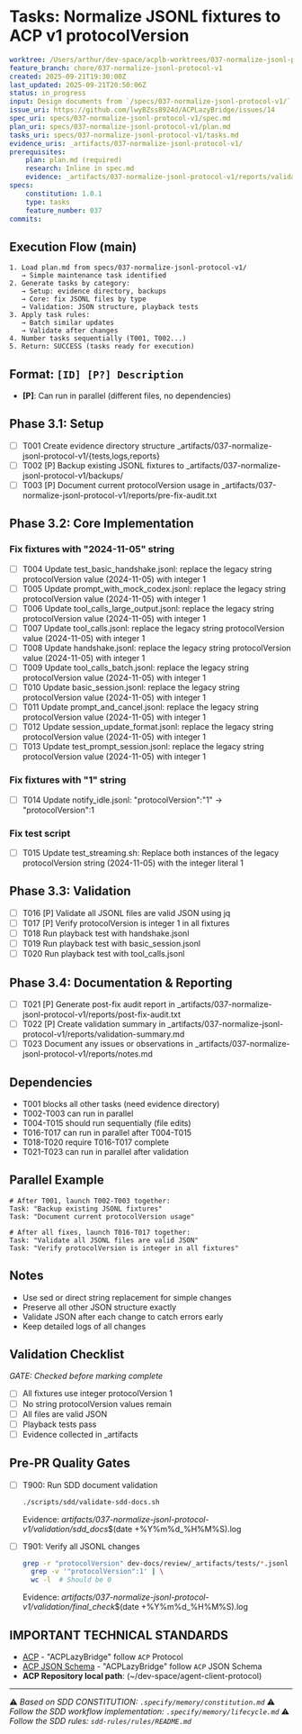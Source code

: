 # Tasks: Normalize JSONL fixtures to ACP v1 protocolVersion

```yaml
worktree: /Users/arthur/dev-space/acplb-worktrees/037-normalize-jsonl-protocol-v1
feature_branch: chore/037-normalize-jsonl-protocol-v1
created: 2025-09-21T19:30:00Z
last_updated: 2025-09-21T20:50:06Z
status: in_progress
input: Design documents from `/specs/037-normalize-jsonl-protocol-v1/`
issue_uri: https://github.com/lwyBZss8924d/ACPLazyBridge/issues/14
spec_uri: specs/037-normalize-jsonl-protocol-v1/spec.md
plan_uri: specs/037-normalize-jsonl-protocol-v1/plan.md
tasks_uri: specs/037-normalize-jsonl-protocol-v1/tasks.md
evidence_uris: _artifacts/037-normalize-jsonl-protocol-v1/
prerequisites:
    plan: plan.md (required)
    research: Inline in spec.md
    evidence: _artifacts/037-normalize-jsonl-protocol-v1/reports/validation-summary.md
specs:
    constitution: 1.0.1
    type: tasks
    feature_number: 037
commits:
```

## Execution Flow (main)

```text
1. Load plan.md from specs/037-normalize-jsonl-protocol-v1/
   → Simple maintenance task identified
2. Generate tasks by category:
   → Setup: evidence directory, backups
   → Core: fix JSONL files by type
   → Validation: JSON structure, playback tests
3. Apply task rules:
   → Batch similar updates
   → Validate after changes
4. Number tasks sequentially (T001, T002...)
5. Return: SUCCESS (tasks ready for execution)
```

## Format: `[ID] [P?] Description`

- **[P]**: Can run in parallel (different files, no dependencies)

## Phase 3.1: Setup

- [ ] T001 Create evidence directory structure _artifacts/037-normalize-jsonl-protocol-v1/{tests,logs,reports}
- [ ] T002 [P] Backup existing JSONL fixtures to _artifacts/037-normalize-jsonl-protocol-v1/backups/
- [ ] T003 [P] Document current protocolVersion usage in _artifacts/037-normalize-jsonl-protocol-v1/reports/pre-fix-audit.txt

## Phase 3.2: Core Implementation

### Fix fixtures with "2024-11-05" string

- [ ] T004 Update test_basic_handshake.jsonl: replace the legacy string protocolVersion value (2024-11-05) with integer 1
- [ ] T005 Update prompt_with_mock_codex.jsonl: replace the legacy string protocolVersion value (2024-11-05) with integer 1
- [ ] T006 Update tool_calls_large_output.jsonl: replace the legacy string protocolVersion value (2024-11-05) with integer 1
- [ ] T007 Update tool_calls.jsonl: replace the legacy string protocolVersion value (2024-11-05) with integer 1
- [ ] T008 Update handshake.jsonl: replace the legacy string protocolVersion value (2024-11-05) with integer 1
- [ ] T009 Update tool_calls_batch.jsonl: replace the legacy string protocolVersion value (2024-11-05) with integer 1
- [ ] T010 Update basic_session.jsonl: replace the legacy string protocolVersion value (2024-11-05) with integer 1
- [ ] T011 Update prompt_and_cancel.jsonl: replace the legacy string protocolVersion value (2024-11-05) with integer 1
- [ ] T012 Update session_update_format.jsonl: replace the legacy string protocolVersion value (2024-11-05) with integer 1
- [ ] T013 Update test_prompt_session.jsonl: replace the legacy string protocolVersion value (2024-11-05) with integer 1

### Fix fixtures with "1" string

- [ ] T014 Update notify_idle.jsonl: "protocolVersion":"1" → "protocolVersion":1

### Fix test script

- [ ] T015 Update test_streaming.sh: Replace both instances of the legacy protocolVersion string (2024-11-05) with the integer literal 1

## Phase 3.3: Validation

- [ ] T016 [P] Validate all JSONL files are valid JSON using jq
- [ ] T017 [P] Verify protocolVersion is integer 1 in all fixtures
- [ ] T018 Run playback test with handshake.jsonl
- [ ] T019 Run playback test with basic_session.jsonl
- [ ] T020 Run playback test with tool_calls.jsonl

## Phase 3.4: Documentation & Reporting

- [ ] T021 [P] Generate post-fix audit report in _artifacts/037-normalize-jsonl-protocol-v1/reports/post-fix-audit.txt
- [ ] T022 [P] Create validation summary in _artifacts/037-normalize-jsonl-protocol-v1/reports/validation-summary.md
- [ ] T023 Document any issues or observations in _artifacts/037-normalize-jsonl-protocol-v1/reports/notes.md

## Dependencies

- T001 blocks all other tasks (need evidence directory)
- T002-T003 can run in parallel
- T004-T015 should run sequentially (file edits)
- T016-T017 can run in parallel after T004-T015
- T018-T020 require T016-T017 complete
- T021-T023 can run in parallel after validation

## Parallel Example

```text
# After T001, launch T002-T003 together:
Task: "Backup existing JSONL fixtures"
Task: "Document current protocolVersion usage"

# After all fixes, launch T016-T017 together:
Task: "Validate all JSONL files are valid JSON"
Task: "Verify protocolVersion is integer in all fixtures"
```

## Notes

- Use sed or direct string replacement for simple changes
- Preserve all other JSON structure exactly
- Validate JSON after each change to catch errors early
- Keep detailed logs of all changes

## Validation Checklist

_GATE: Checked before marking complete_

- [ ] All fixtures use integer protocolVersion 1
- [ ] No string protocolVersion values remain
- [ ] All files are valid JSON
- [ ] Playback tests pass
- [ ] Evidence collected in _artifacts

## Pre-PR Quality Gates

- [ ] T900: Run SDD document validation

  ```bash
  ./scripts/sdd/validate-sdd-docs.sh
  ```

  Evidence: _artifacts/037-normalize-jsonl-protocol-v1/validation/sdd_docs_$(date +%Y%m%d_%H%M%S).log

- [ ] T901: Verify all JSONL changes

  ```bash
  grep -r "protocolVersion" dev-docs/review/_artifacts/tests/*.jsonl | \
    grep -v '"protocolVersion":1' | \
    wc -l  # Should be 0
  ```

  Evidence: _artifacts/037-normalize-jsonl-protocol-v1/validation/final_check_$(date +%Y%m%d_%H%M%S).log

## IMPORTANT TECHNICAL STANDARDS

- [ACP](https://github.com/zed-industries/agent-client-protocol) - "ACPLazyBridge" follow `ACP` Protocol
- [ACP JSON Schema](https://github.com/zed-industries/agent-client-protocol/blob/main/schema/schema.json) - "ACPLazyBridge" follow `ACP` JSON Schema
- **ACP Repository local path**: (~/dev-space/agent-client-protocol)

---

⚠️ _Based on SDD CONSTITUTION: `.specify/memory/constitution.md`_
⚠️ _Follow the SDD workflow implementation: `.specify/memory/lifecycle.md`_
⚠️ _Follow the SDD rules: `sdd-rules/rules/README.md`_
